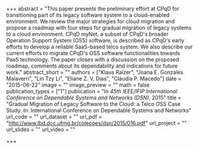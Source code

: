 +++
abstract = "This paper presents the preliminary effort at CPqD for transitioning part of its legacy software system to a cloud-enabled environment. We review the major strategies for cloud migration and propose a roadmap with four steps for gradual migration of legacy systems to a cloud environment. CPqD myNet, a subset of CPqD's broader Operation Support System (OSS) software, is described as CPqD's early efforts to develop a reliable SaaS-based telco system. We also describe our current efforts to migrate CPqD's OSS software functionalities towards PaaS technology. The paper closes with a discussion on the proposed roadmap, comments about its dependability and indications for future work."
abstract_short = ""
authors = ["Klaus Raizer", "Joana E. Gonzales Malaverri", "Lin Tzy Li", "Eliane Z. V. Dias", "Cláudia P. Macedo"]
date = "2015-06-22"
image = ""
image_preview = ""
math = false
publication_types = ["1"]
publication = "In *45th IEEE/IFIP International Conference on Dependable Systems and Networks (DSN)*, 2015"
title = "Gradual Migration of Legacy Software to the Cloud: a Telco OSS Case Study. In: International Conference on Dependable Systems and Networks"
url_code = ""
url_dataset = ""
url_pdf = "http://www.lbd.dcc.ufmg.br/colecoes/dsn/2015/016.pdf"
url_project = ""
url_slides = ""
url_video = ""

+++

